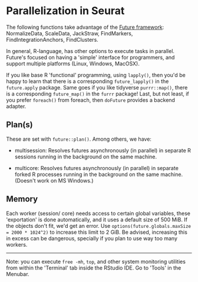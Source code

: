 # Parallelization in Seurat

The following functions take advantage of the [Future framework](https://www.futureverse.org): NormalizeData, ScaleData, JackStraw, FindMarkers, FindIntegrationAnchors, FindClusters.

In general, R-language, has other options to execute tasks in parallel. Future's focused on having a 'simple' interface for programmers, and support multiple platforms (Linux, Windows, MacOSX).

If you like base R 'functional' programming, using `lapply()`, then you'd be happy to learn that there is a corresponding `future_lapply()` in the `future.apply` package. Same goes if you like tidyverse `purrr::map()`, there is a corresponding `future_map()` in the `furrr` package! Last, but not least, if you prefer `foreach()` from foreach, then `doFuture` provides a backend adapter.

## Plan(s)

These are set with `future::plan()`. Among others, we have:

- multisession: Resolves futures asynchronously (in parallel) in separate R sessions running in the background on the same machine.

- multicore: Resolves futures asynchronously (in parallel) in separate forked R processes running in the background on the same machine. (Doesn't work on MS Windows.)

## Memory

Each worker (session/ core) needs access to certain global variables, these 'exportation' is done automatically, and it uses a default size of 500 MiB. If the objects don't fit, we'd get an error. Use `options(future.globals.maxSize = 2000 * 1024^2)` to increase this limit to 2 GiB. Be advised, increasing this in excess can be dangerous, specially if you plan to use way too many workers.

---

Note: you can execute `free -mh`, `top`, and other system monitoring utilities from within the 'Terminal' tab inside the RStudio IDE. Go to 'Tools' in the Menubar.